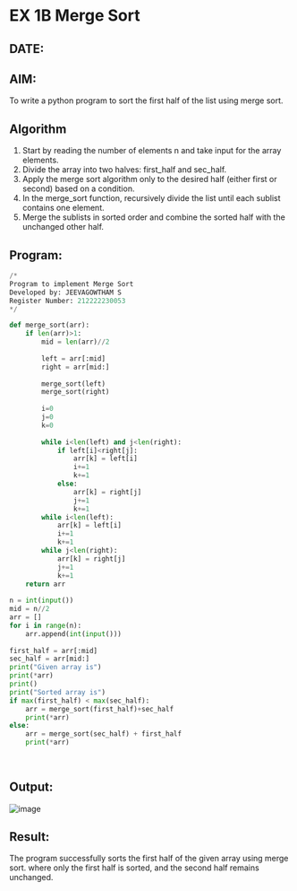 # EX 1B Merge Sort
## DATE:
## AIM:
To write a python program to sort the first half of the list using merge sort.

## Algorithm
1. Start by reading the number of elements n and take input for the array elements.
2. Divide the array into two halves: first_half and sec_half.
3. Apply the merge sort algorithm only to the desired half (either first or second) based on a condition.
4. In the merge_sort function, recursively divide the list until each sublist contains one element. 
5. Merge the sublists in sorted order and combine the sorted half with the unchanged other half.  

## Program:
```python
/*
Program to implement Merge Sort
Developed by: JEEVAGOWTHAM S
Register Number: 212222230053 
*/

def merge_sort(arr):
    if len(arr)>1:
        mid = len(arr)//2
        
        left = arr[:mid]
        right = arr[mid:]
        
        merge_sort(left)
        merge_sort(right)
        
        i=0
        j=0
        k=0
        
        while i<len(left) and j<len(right):
            if left[i]<right[j]:
                arr[k] = left[i]
                i+=1
                k+=1
            else:
                arr[k] = right[j]
                j+=1
                k+=1
        while i<len(left):
            arr[k] = left[i]
            i+=1
            k+=1
        while j<len(right):
            arr[k] = right[j]
            j+=1
            k+=1
    return arr
    
n = int(input())
mid = n//2
arr = []
for i in range(n):
    arr.append(int(input()))
    
first_half = arr[:mid]
sec_half = arr[mid:]
print("Given array is")
print(*arr)
print()
print("Sorted array is")
if max(first_half) < max(sec_half):
    arr = merge_sort(first_half)+sec_half
    print(*arr)
else:
    arr = merge_sort(sec_half) + first_half
    print(*arr)
            
            
```

## Output:

![image](https://github.com/user-attachments/assets/faabb961-80d9-4d61-a037-6f2bb989e15f)



## Result:
The program successfully sorts the first half of the given array using merge sort. where only the first half is sorted, and the second half remains unchanged.
